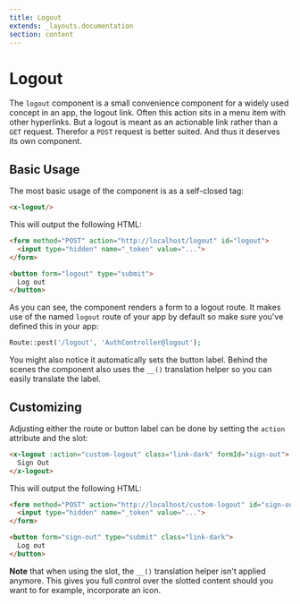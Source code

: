 ```yaml
---
title: Logout
extends: _layouts.documentation
section: content
---
```


# Logout

The `logout` component is a small convenience component for a widely used concept in an app, the logout link. Often this
action sits in a menu item with other hyperlinks. But a logout is meant as an actionable link rather than a `GET`
request. Therefor a `POST` request is better suited. And thus it deserves its own component.

## Basic Usage

The most basic usage of the component is as a self-closed tag:

```html
<x-logout/>
```

This will output the following HTML:

```html
<form method="POST" action="http://localhost/logout" id="logout">
  <input type="hidden" name="_token" value="...">
</form>

<button form="logout" type="submit">
  Log out
</button>
```

As you can see, the component renders a form to a logout route. It makes use of the named `logout` route of your app by
default so make sure you've defined this in your app:

```php
Route::post('/logout', 'AuthController@logout');
```

You might also notice it automatically sets the button label. Behind the scenes the component also uses the `__()`
translation helper so you can easily translate the label.

## Customizing

Adjusting either the route or button label can be done by setting the `action` attribute and the slot:

```html
<x-logout :action="custom-logout" class="link-dark" formId="sign-out">
  Sign Out
</x-logout>
```

This will output the following HTML:

```html
<form method="POST" action="http://localhost/custom-logout" id="sign-out">
  <input type="hidden" name="_token" value="...">
</form>

<button form="sign-out" type="submit" class="link-dark">
  Log out
</button>
```

**Note** that when using the slot, the `__()` translation helper isn't applied anymore. This gives you full control over the slotted content should you want to for example, incorporate an icon.
